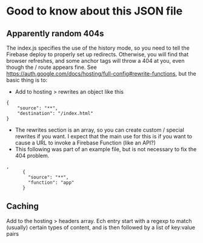 # Good to know about this JSON file

## Apparently random 404s

The index.js specifies the use of the history mode, so you need to tell the Firebase deploy to properly set up
redirects. Otherwise, you will find that browser refreshes, and some anchor tags will throw a 404 at you, even though
the / route appears fine. See https://auth.google.com/docs/hosting/full-config#rewrite-functions, but the basic thing is
to:

* Add to hosting > rewrites an object like this

```
{
    "source": "**",
    "destination": "/index.html"
}
```

* The rewrites section is an array, so you can create custom / special rewrites if you want. I expect that the main use
  for this is if you want to cause a URL to invoke a Firebase Function (like an API?)
* This following was part of an example file, but is not necessary to fix the 404 problem.

```
,
      {
        "source": "**",
        "function": "app"
      }
```

## Caching

Add to the hosting > headers array. Ech entry start with a regexp to match (usually) certain types of content, and is
then followed by a list of key:value pairs
